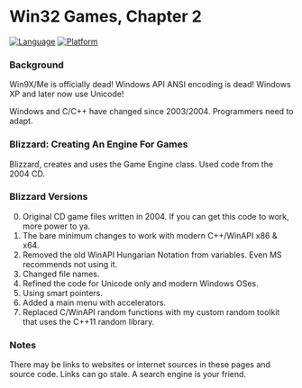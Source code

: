 # Win32 Games, Chapter 2
[![Language](https://img.shields.io/badge/Language%20-C++-blue.svg)](https://github.com/GeorgePimpleton/Win32-games/)
[![Platform](https://img.shields.io/badge/Platform%20-Win32-blue.svg)](https://github.com/GeorgePimpleton/Win32-games/)

### Background
Win9X/Me is officially dead!  Windows API ANSI encoding is dead!  Windows XP and later now use Unicode!

Windows and C/C++ have changed since 2003/2004.  Programmers need to adapt.

### Blizzard: Creating An Engine For Games
Blizzard, creates and uses the Game Engine class.  Used code from the 2004 CD.

### Blizzard Versions
0. Original CD game files written in 2004.  If you can get this code to work, more power to ya.
1. The bare minimum changes to work with modern C++/WinAPI x86 & x64.
2. Removed the old WinAPI Hungarian Notation from variables.  Even MS recommends not using it.
3. Changed file names.
4. Refined the code for Unicode only and modern Windows OSes.
5. Using smart pointers.
6. Added a main menu with accelerators.
7. Replaced C/WinAPI random functions with my custom random toolkit that uses the C++11 random library.

### Notes
There may be links to websites or internet sources in these pages and source code. Links can go stale. A search engine is your friend.
